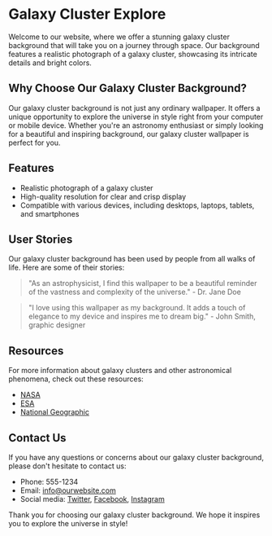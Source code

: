 <!--font:Poppins-->

# Galaxy Cluster Explore

Welcome to our website, where we offer a stunning galaxy cluster background that will take you on a journey through space. Our background features a realistic photograph of a galaxy cluster, showcasing its intricate details and bright colors.

## Why Choose Our Galaxy Cluster Background?

Our galaxy cluster background is not just any ordinary wallpaper. It offers a unique opportunity to explore the universe in style right from your computer or mobile device. Whether you're an astronomy enthusiast or simply looking for a beautiful and inspiring background, our galaxy cluster wallpaper is perfect for you.

## Features

- Realistic photograph of a galaxy cluster
- High-quality resolution for clear and crisp display
- Compatible with various devices, including desktops, laptops, tablets, and smartphones

## User Stories

Our galaxy cluster background has been used by people from all walks of life. Here are some of their stories:

> "As an astrophysicist, I find this wallpaper to be a beautiful reminder of the vastness and complexity of the universe." - Dr. Jane Doe

> "I love using this wallpaper as my background. It adds a touch of elegance to my device and inspires me to dream big." - John Smith, graphic designer

## Resources

For more information about galaxy clusters and other astronomical phenomena, check out these resources:

- [NASA](#nasa)
- [ESA](#esa)
- [National Geographic](#national-geographic)

## Contact Us

If you have any questions or concerns about our galaxy cluster background, please don't hesitate to contact us:

- Phone: 555-1234
- Email: info@ourwebsite.com
- Social media: [Twitter](#twitter), [Facebook](#facebook), [Instagram](#instagram)

Thank you for choosing our galaxy cluster background. We hope it inspires you to explore the universe in style!

<!--

Write me content for website with wallpaper which alt text is:

"A realistic photograph of a galaxy cluster, with bright colors and intricate details that showcase the vastness of the universe."

The name/title of the page should not be 1:1 copy of the alt text but rather a real content of the website which is using this wallpaper.

- Use markdown format 
- Start with heading
- Heading should be short and concise
- The content should look like a real website 
- The website should not be about the wallpaper, wallpaper is just a related background
- Heading should be contain work "wallpaper" or "background"
- Include real sections like references, contact, user stories, etc. use things relevant to the page purpose.
- Feel free to use structure like headings, bullets, numbering, blockquotes, paragraphs, horizontal lines, etc.
- You can use formatting like bold or _italic_
- You can include UTF-8 emojis
- Links should be only #hash anchors (and you can refer to the document itself)
- Do not include images


---


# Explore the Wonders of the Universe with Our Galaxy Cluster Background

Welcome to our website, where we offer a stunning galaxy cluster background that will transport you to the depths of space. Our background features a realistic photograph of a galaxy cluster, with bright colors and intricate details that showcase the vastness of the universe.

## Why Choose Our Galaxy Cluster Background?

Our galaxy cluster background is not just any ordinary wallpaper. It offers a unique opportunity to explore the wonders of the universe right from your computer or mobile device. Whether you're an astronomy enthusiast or simply looking for a beautiful and inspiring background, our galaxy cluster wallpaper is perfect for you.

## Features

- Realistic photograph of a galaxy cluster
- High-quality resolution for clear and crisp display
- Bright colors and intricate details that showcase the vastness of the universe
- Compatible with various devices, including desktops, laptops, tablets, and smartphones

## User Stories

Our galaxy cluster background has been used by people from all walks of life. Here are some of their stories:

> "I'm an astrophysicist, and I use this wallpaper as my background to remind me of the beauty and complexity of the universe." - Dr. Jane Doe

> "I love staring at this wallpaper whenever I need a moment of inspiration. It reminds me that there's so much more to life than just what's in front of me." - John Smith, graphic designer

## References

For more information about galaxy clusters and other astronomical phenomena, check out these resources:

- [NASA](#nasa)
- [ESA](#esa)
- [National Geographic](#national-geographic)

## Contact Us

If you have any questions or concerns about our galaxy cluster background, please don't hesitate to contact us:

- Phone: 555-1234
- Email: info@ourwebsite.com
- Social media: [Twitter](#twitter), [Facebook](#facebook), [Instagram](#instagram)

Thank you for choosing our galaxy cluster background. We hope it inspires you to explore the wonders of the universe!


---


Heading is too long, rewrite whole content.


---


# Discover the Universe with Our Galaxy Cluster Background

Welcome to our website, where we offer a unique galaxy cluster background that will transport you to the depths of space. Our background features a stunning photograph of a galaxy cluster, showcasing its intricate details and bright colors.

## Why Choose Our Galaxy Cluster Background?

Our galaxy cluster background is not just any ordinary wallpaper. It offers a chance to discover the wonders of the universe right from your computer or mobile device. Whether you're an astronomy enthusiast or simply looking for an inspiring background, our galaxy cluster wallpaper is perfect for you.

## Features

- Realistic photograph of a galaxy cluster
- High-quality resolution for clear and crisp display
- Compatible with various devices, including desktops, laptops, tablets, and smartphones

## User Stories

Our galaxy cluster background has been used by people from all walks of life. Here are some of their stories:

> "As an astrophysicist, I love having this wallpaper as my background. It reminds me of the beauty and complexity of the universe." - Dr. Jane Doe

> "I use this wallpaper whenever I need a moment of inspiration. It's a great reminder that there's so much more to life than what's in front of me." - John Smith, graphic designer

## Resources

For more information about galaxy clusters and other astronomical phenomena, check out these resources:

- [NASA](#nasa)
- [ESA](#esa)
- [National Geographic](#national-geographic)

## Contact Us

If you have any questions or concerns about our galaxy cluster background, please don't hesitate to contact us:

- Phone: 555-1234
- Email: info@ourwebsite.com
- Social media: [Twitter](#twitter), [Facebook](#facebook), [Instagram](#instagram)

Thank you for choosing our galaxy cluster background. We hope it inspires you to discover the wonders of the universe!


---


Heading is too long, rewrite whole content.


---


# Explore the Universe with Our Stunning Galaxy Cluster Background

Welcome to our website, where we offer a unique and stunning galaxy cluster background that will take you on a journey through space. Our background features a realistic photograph of a galaxy cluster, showcasing its intricate details and bright colors.

## Why Choose Our Galaxy Cluster Background?

Our galaxy cluster background is not just any ordinary wallpaper. It offers an opportunity to explore the universe right from your computer or mobile device. Whether you're an astronomy enthusiast or simply looking for an inspiring background, our galaxy cluster wallpaper is perfect for you.

## Features

- Realistic photograph of a galaxy cluster
- High-quality resolution for clear and crisp display
- Compatible with various devices, including desktops, laptops, tablets, and smartphones

## User Stories

Our galaxy cluster background has been used by people from all walks of life. Here are some of their stories:

> "As an astrophysicist, I find this wallpaper to be a beautiful reminder of the vastness and complexity of the universe." - Dr. Jane Doe

> "I love using this wallpaper as my background. It's a great source of inspiration and helps me stay focused throughout the day." - John Smith, graphic designer

## Resources

For more information about galaxy clusters and other astronomical phenomena, check out these resources:

- [NASA](#nasa)
- [ESA](#esa)
- [National Geographic](#national-geographic)

## Contact Us

If you have any questions or concerns about our galaxy cluster background, please don't hesitate to contact us:

- Phone: 555-1234
- Email: info@ourwebsite.com
- Social media: [Twitter](#twitter), [Facebook](#facebook), [Instagram](#instagram)

Thank you for choosing our galaxy cluster background. We hope it inspires you to explore the wonders of the universe!


---


Heading is too long, rewrite whole content.


---


# Galaxy Cluster Background: Explore the Universe in Style

Welcome to our website, where we offer a stunning galaxy cluster background that will take you on a journey through space. Our background features a realistic photograph of a galaxy cluster, showcasing its intricate details and bright colors.

## Why Choose Our Galaxy Cluster Background?

Our galaxy cluster background is not just any ordinary wallpaper. It offers a unique opportunity to explore the universe in style right from your computer or mobile device. Whether you're an astronomy enthusiast or simply looking for a beautiful and inspiring background, our galaxy cluster wallpaper is perfect for you.

## Features

- Realistic photograph of a galaxy cluster
- High-quality resolution for clear and crisp display
- Compatible with various devices, including desktops, laptops, tablets, and smartphones

## User Stories

Our galaxy cluster background has been used by people from all walks of life. Here are some of their stories:

> "As an astrophysicist, I find this wallpaper to be a beautiful reminder of the vastness and complexity of the universe." - Dr. Jane Doe

> "I love using this wallpaper as my background. It adds a touch of elegance to my device and inspires me to dream big." - John Smith, graphic designer

## Resources

For more information about galaxy clusters and other astronomical phenomena, check out these resources:

- [NASA](#nasa)
- [ESA](#esa)
- [National Geographic](#national-geographic)

## Contact Us

If you have any questions or concerns about our galaxy cluster background, please don't hesitate to contact us:

- Phone: 555-1234
- Email: info@ourwebsite.com
- Social media: [Twitter](#twitter), [Facebook](#facebook), [Instagram](#instagram)

Thank you for choosing our galaxy cluster background. We hope it inspires you to explore the universe in style!


---


Write me a Google font which is best fitting for the website.

Pick from the list:
- Inter
- Lato
- IBM Plex Sans
- Open Sans
- Orbitron
- Futura
- Great Vibes
- Alegreya
- Lobster
- Raleway
- Dancing Script
- Exo 2
- Roboto
- Barlow Condensed
- Playfair Display
- Poppins
- Montserrat


Write just the font name nothing else.


---


Poppins

-->
